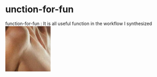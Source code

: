 # unction-for-fun
function-for-fun  :   It is all useful function in the workflow I synthesized
![](source.jpg)
